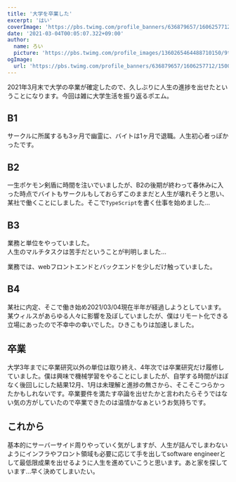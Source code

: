 ```yaml
---
title: '大学を卒業した'
excerpt: 'はい'
coverImage: 'https://pbs.twimg.com/profile_banners/636879657/1606257712/1500x500'
date: '2021-03-04T00:05:07.322+09:00'
author:
  name: ろい
  picture: 'https://pbs.twimg.com/profile_images/1360265464488710150/9tFz-ycm_400x400.jpg'
ogImage:
  url: 'https://pbs.twimg.com/profile_banners/636879657/1606257712/1500x500'
---
```


2021年3月末で大学の卒業が確定したので、久しぶりに人生の進捗を出せたということになります。今回は雑に大学生活を振り返るポエム。

## B1
サークルに所属するも3ヶ月で幽霊に、バイトは1ヶ月で退職。人生初心者っぽかったです。

## B2
一生ポケモン剣盾に時間を注いでいましたが、B2の後期が終わって春休みに入った時点でバイトもサークルもしておらずこのままだと人生が壊れそうと思い、某社で働くことにしました。そこで`TypeScript`を書く仕事を始めました…

## B3
業務と単位をやっていました。  
人生のマルチタスクは苦手だということが判明しました…

業務では、webフロントエンドとバックエンドを少しだけ触っていました。

## B4
某社に内定、そこで働き始め2021/03/04現在半年が経過しようとしています。某ウィルスがあらゆる人々に影響を及ぼしていましたが、僕はリモート化できる立場にあったので不幸中の幸いでした。ひきこもりは加速しました。

## 卒業
大学3年までに卒業研究以外の単位は取り終え、4年次では卒業研究だけ履修していました。僕は興味で機械学習をやることにしましたが、自学する時間がほぼなく後回しにした結果12月、1月は未理解と進捗の無さから、そこそこつらかったかもしれないです。卒業要件を満たす卒論を出せたかと言われたらそうではない気の方がしていたので卒業できたのは温情かなぁというお気持ちです。

## これから
基本的にサーバーサイド周りやっていく気がしますが、人生が詰んでしまわないようにインフラやフロント領域も必要に応じて手を出してsoftware engineerとして最低限成果を出せるように人生を進めていこうと思います。あと家を探しています…早く決めてしまいたい。